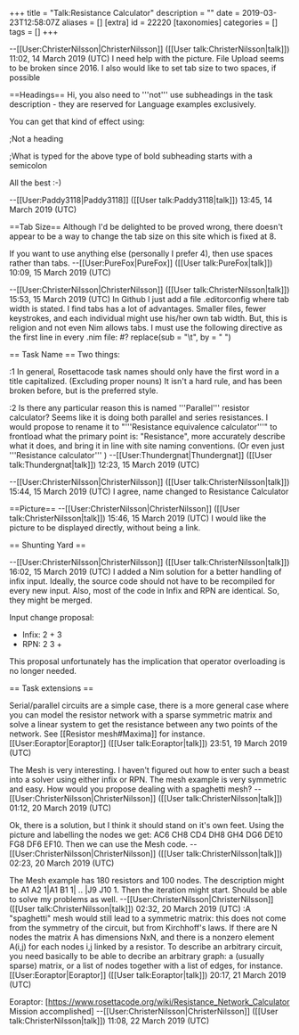 +++
title = "Talk:Resistance Calculator"
description = ""
date = 2019-03-23T12:58:07Z
aliases = []
[extra]
id = 22220
[taxonomies]
categories = []
tags = []
+++

--[[User:ChristerNilsson|ChristerNilsson]] ([[User talk:ChristerNilsson|talk]]) 11:02, 14 March 2019 (UTC)
I need help with the picture. File Upload seems to be broken since 2016.
I also would like to set tab size to two spaces, if possible

==Headings==
Hi, you also need to '''not''' use subheadings in the task description - they are reserved for Language examples exclusively.

You can get that kind of effect using:

;Not a heading

<nowiki>;What is typed for the above type of bold subheading starts with a semicolon</nowiki>

All the best :-)

--[[User:Paddy3118|Paddy3118]] ([[User talk:Paddy3118|talk]]) 13:45, 14 March 2019 (UTC)

==Tab Size==
Although I'd be delighted to be proved wrong, there doesn't appear to be a way to change the tab size on this site which is fixed at 8.

If you want to use anything else (personally I prefer 4), then use spaces rather than tabs.
--[[User:PureFox|PureFox]] ([[User talk:PureFox|talk]]) 10:09, 15 March 2019 (UTC)

--[[User:ChristerNilsson|ChristerNilsson]] ([[User talk:ChristerNilsson|talk]]) 15:53, 15 March 2019 (UTC) In Github I just add a file .editorconfig where tab width is stated. I find tabs has a lot of advantages. Smaller files, fewer keystrokes, and each individual might use his/her own tab width. But, this is religion and not even Nim allows tabs. I must use the following directive as the first line in every .nim file: #? replace(sub = "\t", by = "  ")

== Task Name ==
Two things: 

:1 In general, Rosettacode task names should only have the first word in a title capitalized. (Excluding proper nouns) It isn't a hard rule, and has been broken before, but is the preferred style. 

:2 Is there any particular reason this is named '''Parallel''' resistor calculator? Seems like it is doing both parallel and series resistances. I would propose to rename it to "'''Resistance equivalence calculator'''" to frontload what the primary point is: "Resistance", more accurately describe what it does, and bring it in line with site naming conventions. (Or even just '''Resistance calculator''' ) --[[User:Thundergnat|Thundergnat]] ([[User talk:Thundergnat|talk]]) 12:23, 15 March 2019 (UTC)

--[[User:ChristerNilsson|ChristerNilsson]] ([[User talk:ChristerNilsson|talk]]) 15:44, 15 March 2019 (UTC)
I agree, name changed to Resistance Calculator

==Picture==
--[[User:ChristerNilsson|ChristerNilsson]] ([[User talk:ChristerNilsson|talk]]) 15:46, 15 March 2019 (UTC) I would like the picture to be displayed directly, without being a link.

== Shunting Yard ==

--[[User:ChristerNilsson|ChristerNilsson]] ([[User talk:ChristerNilsson|talk]]) 16:02, 15 March 2019 (UTC)
I added a Nim solution for a better handling of infix input.
Ideally, the source code should not have to be recompiled for every new input.
Also, most of the code in Infix and RPN are identical. So, they might be merged.

Input change proposal:
* Infix: 2 + 3
* RPN: 2 3 +

This proposal unfortunately has the implication that operator overloading is no longer needed.

== Task extensions ==

Serial/parallel circuits are a simple case, there is a more general case where you can model the resistor network with a sparse symmetric matrix and solve a linear system to get the resistance between any two points of the network. See [[Resistor mesh#Maxima]] for instance. [[User:Eoraptor|Eoraptor]] ([[User talk:Eoraptor|talk]]) 23:51, 19 March 2019 (UTC)

The Mesh is very interesting. I haven't figured out how to enter such a beast into a solver using either infix or RPN. The mesh example is very symmetric and easy. How would you propose dealing with a spaghetti mesh? --[[User:ChristerNilsson|ChristerNilsson]] ([[User talk:ChristerNilsson|talk]]) 01:12, 20 March 2019 (UTC)

Ok, there is a solution, but I think it should stand on it's own feet. Using the picture and labelling the nodes we get: 
AC6 CH8 CD4 DH8 GH4 DG6 DE10 FG8 DF6 EF10. Then we can use the Mesh code. --[[User:ChristerNilsson|ChristerNilsson]] ([[User talk:ChristerNilsson|talk]]) 02:23, 20 March 2019 (UTC)

The Mesh example has 180 resistors and 100 nodes. The description might be A1 A2 1|A1 B1 1| .. |J9 J10 1. Then the iteration might start.
Should be able to solve my problems as well. --[[User:ChristerNilsson|ChristerNilsson]] ([[User talk:ChristerNilsson|talk]]) 02:32, 20 March 2019 (UTC)
:A "spaghetti" mesh would still lead to a symmetric matrix: this does not come from the symmetry of the circuit, but from Kirchhoff's laws. If there are N nodes the matrix A has dimensions NxN, and there is a nonzero element A(i,j) for each nodes i,j linked by a resistor. To describe an arbitrary circuit, you need basically to be able to decribe an arbitrary graph: a (usually sparse) matrix, or a list of nodes together with a list of edges, for instance. [[User:Eoraptor|Eoraptor]] ([[User talk:Eoraptor|talk]]) 20:17, 21 March 2019 (UTC)

Eoraptor: [https://www.rosettacode.org/wiki/Resistance_Network_Calculator Mission accomplished] --[[User:ChristerNilsson|ChristerNilsson]] ([[User talk:ChristerNilsson|talk]]) 11:08, 22 March 2019 (UTC)
